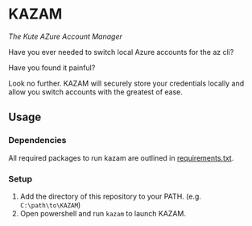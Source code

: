 # KAZAM

_The Kute AZure Account Manager_

Have you ever needed to switch local Azure accounts for the az cli?

Have you found it painful?

Look no further. KAZAM will securely store your credentials locally and 
allow you switch accounts with the greatest of ease.

## Usage

### Dependencies

All required packages to run kazam are outlined in [requirements.txt](./requirements.txt).

### Setup

1. Add the directory of this repository to your PATH. (e.g. `C:\path\to\KAZAM`)
2. Open powershell and run `kazam` to launch KAZAM.

